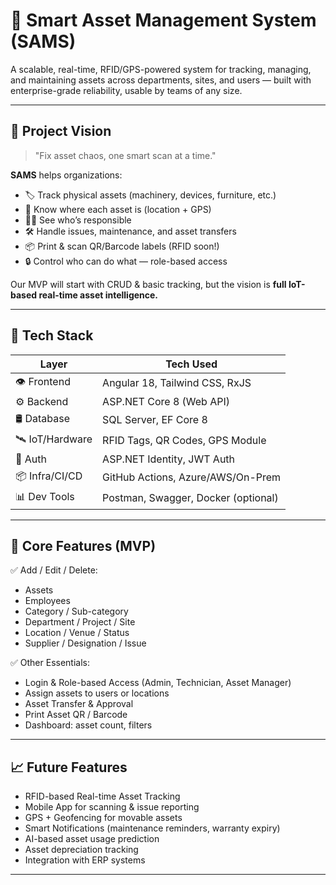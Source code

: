 # 🧠 Smart Asset Management System (SAMS)

A scalable, real-time, RFID/GPS-powered system for tracking, managing, and maintaining assets across departments, sites, and users — built with enterprise-grade reliability, usable by teams of any size.

---

## 🚀 Project Vision

> "Fix asset chaos, one smart scan at a time."

**SAMS** helps organizations:
- 🏷️ Track physical assets (machinery, devices, furniture, etc.)
- 📍 Know where each asset is (location + GPS)
- 👨‍🔧 See who’s responsible
- 🛠️ Handle issues, maintenance, and asset transfers
- 📦 Print & scan QR/Barcode labels (RFID soon!)
- 🔒 Control who can do what — role-based access

Our MVP will start with CRUD & basic tracking, but the vision is **full IoT-based real-time asset intelligence.**

---

## 🧰 Tech Stack

| Layer              | Tech Used                          |
|-------------------|------------------------------------|
| 👁️ Frontend       | Angular 18, Tailwind CSS, RxJS     |
| ⚙️ Backend        | ASP.NET Core 8 (Web API)           |
| 🛢️ Database       | SQL Server, EF Core 8               |
| 🛰️ IoT/Hardware    | RFID Tags, QR Codes, GPS Module    |
| 🔐 Auth            | ASP.NET Identity, JWT Auth         |
| 📦 Infra/CI/CD     | GitHub Actions, Azure/AWS/On-Prem  |
| 📊 Dev Tools       | Postman, Swagger, Docker (optional)|

---

## 🧪 Core Features (MVP)

✅ Add / Edit / Delete:
- Assets
- Employees
- Category / Sub-category
- Department / Project / Site
- Location / Venue / Status
- Supplier / Designation / Issue


✅ Other Essentials:
- Login & Role-based Access (Admin, Technician, Asset Manager)
- Assign assets to users or locations
- Asset Transfer & Approval
- Print Asset QR / Barcode
- Dashboard: asset count, filters

---

## 📈 Future Features

- RFID-based Real-time Asset Tracking
- Mobile App for scanning & issue reporting
- GPS + Geofencing for movable assets
- Smart Notifications (maintenance reminders, warranty expiry)
- AI-based asset usage prediction
- Asset depreciation tracking
- Integration with ERP systems

---

